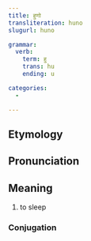 ```yaml
---
title: हुणो
transliteration: huno
slugurl: huno

grammar: 
  verb:
    term: हु
    trans: hu
    ending: u

categories:
  - 

---
```

## Etymology

## Pronunciation

## Meaning
1. to sleep

### Conjugation
<verb-conj :grammar="grammar"></verb-conj>